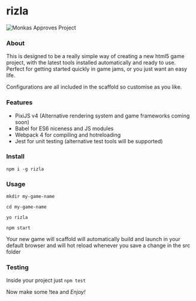 # rizla

![Monkas Approves Project](https://i.imgur.com/saNTXPD.png)

### About

This is designed to be a really simple way of creating a new html5 game project, with the latest
tools installed automatically and ready to use.  Perfect for getting started quickly in game jams, or
you just want an easy life.

Configurations are all included in the scaffold so customise as you like.

### Features

- PixiJS v4 (Alternative rendering system and game frameworks coming soon)
- Babel for ES6 niceness and JS modules
- Webpack 4 for compiling and hotreloading
- Jest for unit testing (alternative test tools will be supported)

### Install

`npm i -g rizla`

### Usage

```
mkdir my-game-name

cd my-game-name

yo rizla

npm start
```

Your new game will scaffold will automatically build and launch in your default browser and will hot reload whenever you
save a change in the src folder


### Testing

Inside your project just `npm test`

Now make some !tea and *Enjoy!*